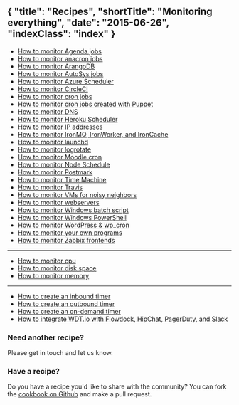 {
  "title": "Recipes",
  "shortTitle": "Monitoring everything",
  "date": "2015-06-26",
  "indexClass": "index"
}
---

- [How to monitor Agenda jobs](agenda.html)
- [How to monitor anacron jobs](anacron.html)
- [How to monitor ArangoDB](arangodb.html)
- [How to monitor AutoSys jobs](autosys.html)
- [How to monitor Azure Scheduler](azure_scheduler.html)
- [How to monitor CircleCI](circleci_github.html)
- [How to monitor cron jobs](cron.html)
- [How to monitor cron jobs created with Puppet](puppet.html)
- [How to monitor DNS](dns.html)
- [How to monitor Heroku Scheduler](heroku_scheduler.html)
- [How to monitor IP addresses](ip_address.html)
- [How to monitor IronMQ, IronWorker, and IronCache](iron_io.html)
- [How to monitor launchd](launchd.html)
- [How to monitor logrotate](logrotate.html)
- [How to monitor Moodle cron](moodle.html)
- [How to monitor Node Schedule](node_schedule.html)
- [How to monitor Postmark](postmark_status.html)
- [How to monitor Time Machine](time_machine.html)
- [How to monitor Travis](travis_github.html)
- [How to monitor VMs for noisy neighbors](noisy_neighbor.html)
- [How to monitor webservers](webserver.html)
- [How to monitor Windows batch script](windows_batch_script.html)
- [How to monitor Windows PowerShell](powershell.html)
- [How to monitor WordPress & wp_cron](wp_cron.html)
- [How to monitor your own programs](programmatic_kicks.html)
- [How to monitor Zabbix frontends](zabbix_frontend.html)
_____

- [How to monitor cpu](cpu.html)
- [How to monitor disk space](disk_space.html)
- [How to monitor memory](memory.html)
_____

- [How to create an inbound timer](inbound_timer.html)
- [How to create an outbound timer](outbound_timer.html)
- [How to create an on-demand timer](ondemand_timer.html)
- [How to integrate WDT.io with Flowdock, HipChat, PagerDuty, and Slack](email_integrations.html)

### Need another recipe?
Please get in touch and let us know.

### Have a recipe?
Do you have a recipe you'd like to share with the community? You can fork the [cookbook on Github](https://github.com/wdtio/wdt-recipes) and make a pull request.
